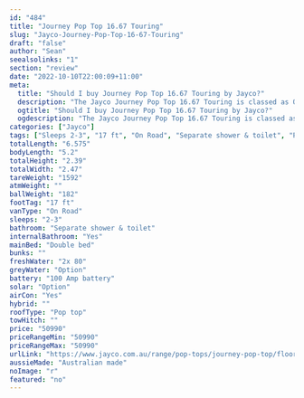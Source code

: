 ```yaml
---
id: "484"
title: "Journey Pop Top 16.67 Touring"
slug: "Jayco-Journey-Pop-Top-16-67-Touring"
draft: "false"
author: "Sean"
seealsolinks: "1"
section: "review"
date: "2022-10-10T22:00:09+11:00"
meta:
  title: "Should I buy Journey Pop Top 16.67 Touring by Jayco?"
  description: "The Jayco Journey Pop Top 16.67 Touring is classed as On Road, and sleeps 2-3 people. It is Australian made and comes in at 17 ft. It generally has Separate shower & toilet."
  ogtitle: "Should I buy Journey Pop Top 16.67 Touring by Jayco?"
  ogdescription: "The Jayco Journey Pop Top 16.67 Touring is classed as On Road, and sleeps 2-3 people. It is Australian made and comes in at 17 ft. It generally has Separate shower & toilet."
categories: ["Jayco"]
tags: ["Sleeps 2-3", "17 ft", "On Road", "Separate shower & toilet", "Pop top", "50 - 60k", "Australian made"]
totalLength: "6.575"
bodyLength: "5.2"
totalHeight: "2.39"
totalWidth: "2.47"
tareWeight: "1592"
atmWeight: ""
ballWeight: "182"
footTag: "17 ft"
vanType: "On Road"
sleeps: "2-3"
bathroom: "Separate shower & toilet"
internalBathroom: "Yes"
mainBed: "Double bed"
bunks: ""
freshWater: "2x 80"
greyWater: "Option"
battery: "100 Amp battery"
solar: "Option"
airCon: "Yes"
hybrid: ""
roofType: "Pop top"
towHitch: ""
price: "50990"
priceRangeMin: "50990"
priceRangeMax: "50990"
urlLink: "https://www.jayco.com.au/range/pop-tops/journey-pop-top/floor-plans/touring/journey-1667-4jy-my22"
aussieMade: "Australian made"
noImage: "r"
featured: "no"
---
```

